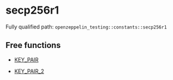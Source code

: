 # secp256r1

Fully qualified path: `openzeppelin_testing::constants::secp256r1`

## Free functions

- [KEY_PAIR](./openzeppelin_testing-constants-secp256r1-KEY_PAIR.md)

- [KEY_PAIR_2](./openzeppelin_testing-constants-secp256r1-KEY_PAIR_2.md)

